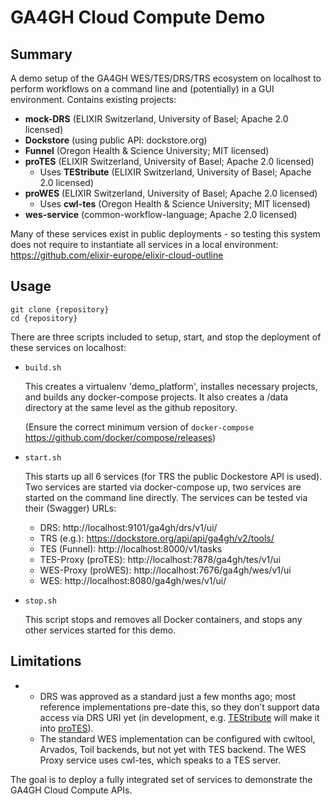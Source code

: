 # GA4GH Cloud Compute Demo

## Summary

A demo setup of the GA4GH WES/TES/DRS/TRS ecosystem on localhost to perform workflows on a command line and (potentially) in a GUI environment. Contains existing projects:

- **mock-DRS** (ELIXIR Switzerland, University of Basel; Apache 2.0 licensed)
- **Dockstore** (using public API: dockstore.org)
- **Funnel** (Oregon Health & Science University; MIT licensed)
- **proTES** (ELIXIR Switzerland, University of Basel; Apache 2.0 licensed)
  - Uses **TEStribute** (ELIXIR Switzerland, University of Basel; Apache 2.0 licensed)
- **proWES** (ELIXIR Switzerland, University of Basel; Apache 2.0 licensed)
  - Uses **cwl-tes** (Oregon Health & Science University; MIT licensed)
- **wes-service** (common-workflow-language; Apache 2.0 licensed)



Many of these services exist in public deployments - so testing this system does not require to instantiate all services in a local environment: https://github.com/elixir-europe/elixir-cloud-outline 

## Usage

```
git clone {repository}
cd {repository}
```

There are three scripts included to setup, start, and stop the deployment of these services on localhost:

* `build.sh`

  This creates a virtualenv 'demo_platform', installes necessary projects, and builds any docker-compose projects. It also creates a /data directory at the same level as the github repository.
  
  (Ensure the correct minimum version of `docker-compose` https://github.com/docker/compose/releases)

* `start.sh`

  This starts up all 6 services (for TRS the public Dockestore API is used). Two services are started via docker-compose up, two services are started on the command line directly. The services can be tested via their (Swagger) URLs:

  * DRS: http://localhost:9101/ga4gh/drs/v1/ui/
  * TRS (e.g.): https://dockstore.org/api/api/ga4gh/v2/tools/ 
  * TES (Funnel): http://localhost:8000/v1/tasks
  * TES-Proxy (proTES): http://localhost:7878/ga4gh/tes/v1/ui 
  * WES-Proxy (proWES): http://localhost:7676/ga4gh/wes/v1/ui 
  * WES: http://localhost:8080/ga4gh/wes/v1/ui/

* `stop.sh`

  This script stops and removes all Docker containers, and stops any other services started for this demo.

## Limitations

- - DRS was approved as a standard just a few months ago; most reference implementations pre-date this, so they don’t support data access via DRS URI yet (in development, e.g. [TEStribute](https://github.com/elixir-europe/TEStribute) will make it into [proTES](https://github.com/elixir-europe/proTES)).
  - The standard WES implementation can be configured with cwltool, Arvados, Toil backends, but not yet with TES backend. The WES Proxy service uses cwl-tes, which speaks to a TES server.

The goal is to deploy a fully integrated set of services to demonstrate the GA4GH Cloud Compute APIs.